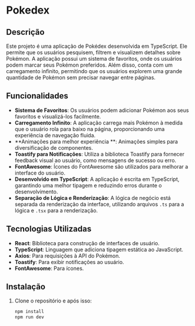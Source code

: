 # Pokedex

## Descrição

Este projeto é uma aplicação de Pokédex desenvolvida em TypeScript. Ele permite que os usuários pesquisem, filtrem e visualizem detalhes sobre Pokémon. A aplicação possui um sistema de favoritos, onde os usuários podem marcar seus Pokémon preferidos. Além disso, conta com um carregamento infinito, permitindo que os usuários explorem uma grande quantidade de Pokémon sem precisar navegar entre páginas.

## Funcionalidades

- **Sistema de Favoritos**: Os usuários podem adicionar Pokémon aos seus favoritos e visualizá-los facilmente.
- **Carregamento Infinito**: A aplicação carrega mais Pokémon à medida que o usuário rola para baixo na página, proporcionando uma experiência de navegação fluida.
- **Animações para melhor experiência **: Animações simples para diversificação de componentes.
- **Toastify para Notificações**: Utiliza a biblioteca Toastify para fornecer feedback visual ao usuário, como mensagens de sucesso ou erro.
- **FontAwesome**: Ícones do FontAwesome são utilizados para melhorar a interface do usuário.
- **Desenvolvido em TypeScript**: A aplicação é escrita em TypeScript, garantindo uma melhor tipagem e reduzindo erros durante o desenvolvimento.
- **Separação de Lógica e Renderização**: A lógica de negócio está separada da renderização da interface, utilizando arquivos `.ts` para a lógica e `.tsx` para a renderização.

## Tecnologias Utilizadas

- **React**: Biblioteca para construção de interfaces de usuário.
- **TypeScript**: Linguagem que adiciona tipagem estática ao JavaScript.
- **Axios**: Para requisições à API do Pokémon.
- **Toastify**: Para exibir notificações ao usuário.
- **FontAwesome**: Para ícones.

## Instalação

1. Clone o repositório e após isso:
   ```bash
   npm install
   npm run dev

